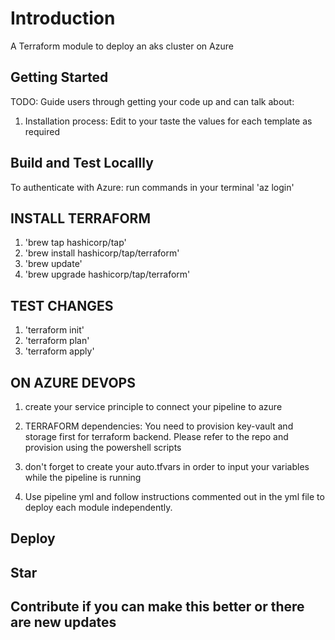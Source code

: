 # Introduction

A Terraform module to deploy an aks cluster on Azure

## Getting Started

TODO: Guide users through getting your code up and can talk about:

1. Installation process:
Edit to your taste the values for each template as required

## Build and Test Locallly

 To authenticate with Azure:
run commands in your terminal
'az login'

## INSTALL TERRAFORM

1. 'brew tap hashicorp/tap'
2. 'brew install hashicorp/tap/terraform'
3. 'brew update'
4. 'brew upgrade hashicorp/tap/terraform'

## TEST CHANGES

1. 'terraform init'
2. 'terraform plan'
3. 'terraform apply'

## ON AZURE DEVOPS

1. create your service principle to connect your pipeline to azure

2. TERRAFORM dependencies:
You need to provision key-vault and storage first for terraform backend. Please refer to the repo and provision using the powershell scripts

3. don't forget to create your auto.tfvars in order to input your variables while the pipeline is running

4. Use pipeline yml and follow instructions commented out in the yml file to deploy each module independently.

## Deploy

## Star

## Contribute if you can make this better or there are new updates
